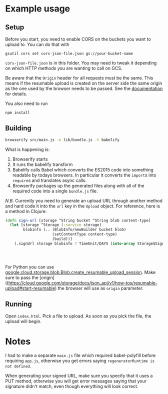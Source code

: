 # Example usage

## Setup

Before you start, you need to enable CORS on the buckets you want to upload to. You can do that with

```
gsutil cors set cors-json-file.json gs://your-bucket-name
```

`cors-json-file.json` is in this folder. You may need to tweak it depending on which HTTP methods you are wanting to call on GCS.

Be aware that the `Origin` header for all requests must be the same.
This means if the resumable upload is created on the server side the same origin as the one used by the browser needs to be passed.
See the [documentation](https://cloud.google.com/storage/docs/json_api/v1/how-tos/resumable-upload#start-resumable) for details.

You also need to run

```sh
npm install
```

## Building

```sh
browserify src/main.js -o lib/bundle.js -t babelify
```

What is happening is:

1. Browserify starts
2. It runs the babelify transform
3. Babelify calls Babel which converts the ES2015 code into something readable by todays browsers. In particular it converts the `import`s into `require`s and translates async calls.
4. Browserify packages up the generated files along with all of the required code into a single `bundle.js` file.

*N.B.* Currently you need to generate an upload URL through another method and hard code it into the `url` key in the `Upload` object. For reference, here is a method in Clojure:

```clj
(defn sign-url [storage ^String bucket ^String blob content-type]
  (let [storage ^Storage (:service storage)
        blobinfo (.. (BlobInfo/newBuilder bucket blob)
                     (setContentType content-type)
                     (build))]
    (.signUrl storage blobinfo 7 TimeUnit/DAYS (into-array Storage$SignUrlOption [(Storage$SignUrlOption/signWith
                                                                                    (ServiceAccountCredentials/fromStream (io/input-stream "private/repository-import-service.json")))
                                                                                  (Storage$SignUrlOption/withContentType)
                                                                                  (Storage$SignUrlOption/httpMethod HttpMethod/PUT)]))))
```

For Python you can use [google.cloud.storage.blob.Blob.create_resumable_upload_session](https://googleapis.dev/python/storage/latest/blobs.html#google.cloud.storage.blob.Blob.create_resumable_upload_session).
Make sure to pass the [origin]((https://cloud.google.com/storage/docs/json_api/v1/how-tos/resumable-upload#start-resumable) the browser will use as `origin` parameter.

## Running

Open `index.html`. Pick a file to upload. As soon as you pick the file, the upload will begin.

# Notes

I had to make a separate `main.js` file which required babel-polyfill before requiring `app.js`, otherwise you get errors saying `regeneratorRuntime is not defined`.

When generating your signed URL, make sure you specify that it uses a PUT method, otherwise you will get error messages saying that your signature didn't match, even though everything will look correct.
